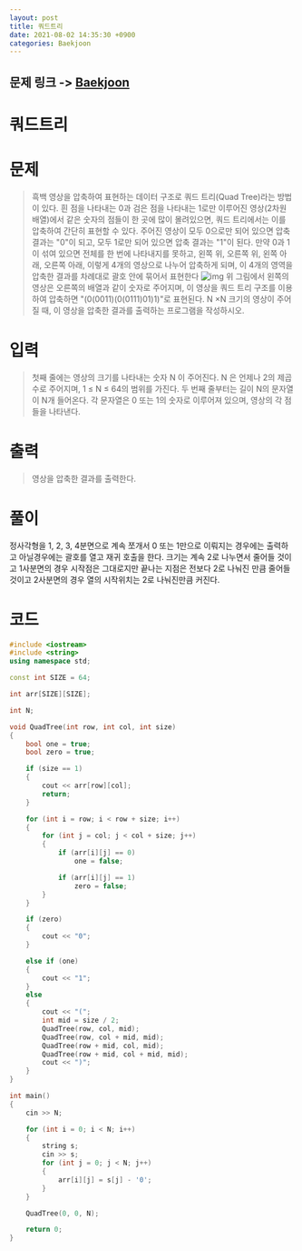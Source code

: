 ```yaml
---
layout: post
title: 쿼드트리
date: 2021-08-02 14:35:30 +0900
categories: Baekjoon
---
```


## 문제 링크 -> [Baekjoon](https://www.acmicpc.net/problem/1992)
# 쿼드트리

# 문제
> 흑백 영상을 압축하여 표현하는 데이터 구조로 쿼드 트리(Quad Tree)라는 방법이 있다. 흰 점을 나타내는 0과 검은 점을 나타내는 1로만 이루어진 영상(2차원 배열)에서 같은 숫자의 점들이 한 곳에 많이 몰려있으면, 쿼드 트리에서는 이를 압축하여 간단히 표현할 수 있다. 주어진 영상이 모두 0으로만 되어 있으면 압축 결과는 "0"이 되고, 모두 1로만 되어 있으면 압축 결과는 "1"이 된다. 만약 0과 1이 섞여 있으면 전체를 한 번에 나타내지를 못하고, 왼쪽 위, 오른쪽 위, 왼쪽 아래, 오른쪽 아래, 이렇게 4개의 영상으로 나누어 압축하게 되며, 이 4개의 영역을 압축한 결과를 차례대로 괄호 안에 묶어서 표현한다 
> ![img](https://www.acmicpc.net/JudgeOnline/upload/201007/qq.png)
> 위 그림에서 왼쪽의 영상은 오른쪽의 배열과 같이 숫자로 주어지며, 이 영상을 쿼드 트리 구조를 이용하여 압축하면 "(0(0011)(0(0111)01)1)"로 표현된다.  N ×N 크기의 영상이 주어질 때, 이 영상을 압축한 결과를 출력하는 프로그램을 작성하시오.

# 입력
> 첫째 줄에는 영상의 크기를 나타내는 숫자 N 이 주어진다. N 은 언제나 2의 제곱수로 주어지며, 1 ≤ N ≤ 64의 범위를 가진다. 두 번째 줄부터는 길이 N의 문자열이 N개 들어온다. 각 문자열은 0 또는 1의 숫자로 이루어져 있으며, 영상의 각 점들을 나타낸다.

# 출력
> 영상을 압축한 결과를 출력한다.

# 풀이
정사각형을 1, 2, 3, 4분면으로 계속 쪼개서 0 또는 1만으로 이뤄지는 경우에는 출력하고 아닐경우에는 괄호를 열고 재귀 호출을 한다. 크기는 계속 2로 나누면서 줄어들 것이고 1사분면의 경우 시작점은 그대로지만 끝나는 지점은 전보다 2로 나눠진 만큼 줄어들 것이고 2사분면의 경우 열의 시작위치는 2로 나눠진만큼 커진다.

# 코드
```c++
#include <iostream>
#include <string>
using namespace std;

const int SIZE = 64;

int arr[SIZE][SIZE];

int N;

void QuadTree(int row, int col, int size)
{
	bool one = true;
	bool zero = true;

	if (size == 1)
	{
		cout << arr[row][col];
		return;
	}

	for (int i = row; i < row + size; i++)
	{
		for (int j = col; j < col + size; j++)
		{
			if (arr[i][j] == 0)
				one = false;

			if (arr[i][j] == 1)
				zero = false;
		}
	}

	if (zero)
	{
		cout << "0";
	}

	else if (one)
	{
		cout << "1";
	}
	else
	{
		cout << "(";
		int mid = size / 2;
		QuadTree(row, col, mid);
		QuadTree(row, col + mid, mid);
		QuadTree(row + mid, col, mid);
		QuadTree(row + mid, col + mid, mid);
		cout << ")";
	}
}

int main()
{
	cin >> N;

	for (int i = 0; i < N; i++)
	{
		string s;
		cin >> s;
		for (int j = 0; j < N; j++)
		{
			arr[i][j] = s[j] - '0';
		}
	}

	QuadTree(0, 0, N);

	return 0;
}
```